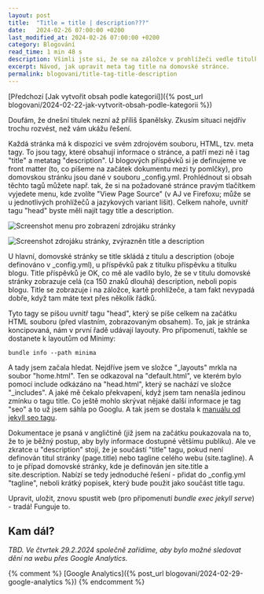 ```yaml
---
layout: post
title:  "Title = title | description???"
date:   2024-02-26 07:00:00 +0200
last_modified_at: 2024-02-26 07:00:00 +0200
category: Blogování
read_time: 1 min 48 s
description: Všimli jste si, že se na záložce v prohlížeči vedle titulku domovské stránky zobrazuje i její popis? Čtěte dál, pokud se chcete dozvědět, jak to upravit.
excerpt: Návod, jak upravit meta tag title na domovské stránce. 
permalink: blogovani/title-tag-title-description
---
```


[Předchozí [Jak vytvořit obsah podle kategorií]]({% post_url blogovani/2024-02-22-jak-vytvorit-obsah-podle-kategorii %})

Doufám, že dnešní titulek nezní až příliš španělsky. Zkusím situaci nejdřív trochu rozvést, než vám ukážu řešení.

Každá stránka má k dispozici ve svém zdrojovém souboru, HTML, tzv. meta tagy. To jsou tagy, které obsahují informace o stránce, a patří mezi ně i tag "title" a metatag "description". U blogových příspěvků si je definujeme ve front matter (to, co píšeme na začátek dokumentu mezi ty pomlčky), pro domovskou stránku jsou dané v souboru _config.yml. Prohlédnout si obsah těchto tagů můžete např. tak, že si na požadované stránce pravým tlačítkem vyjedete menu, kde zvolíte "View Page Source" (v AJ ve Firefoxu; může se u jednotlivých prohlížečů a jazykových variant lišit). Celkem nahoře, uvnitř tagu "head" byste měli najít tagy title a description.

![Screenshot menu pro zobrazení zdrojáku stránky](/assets/images/blogovani/2024-02-26-title-tag-title-description/view_page_source.png)

![Screenshot zdrojáku stránky, zvýrazněn title a description](/assets/images/blogovani/2024-02-26-title-tag-title-description/meta_title_description.png)

U hlavní, domovské stránky se title skládá z titulu a description (oboje definováno v _config.yml), u příspěvků pak z titulku příspěvku a titulku blogu. Title příspěvků je OK, co mě ale vadilo bylo, že se v titulu domovské stránky zobrazuje celá (ca 150 znaků dlouhá) description, neboli popis blogu. Title se zobrazuje i na záložce, kartě prohlížeče, a tam fakt nevypadá dobře, když tam máte text přes několik řádků.

Tyto tagy se píšou uvnitř tagu "head", který se píše celkem na začátku HTML souboru (před vlastním, zobrazovaným obsahem). To, jak je stránka koncipovaná, nám v první řadě udávají layouty. Pro připomenutí, takhle se dostanete k layoutům od Minimy:

```console
bundle info --path minima
```

A tady jsem začala hledat. Nejdříve jsem ve složce "_layouts" mrkla na soubor "home.html". Ten se odkazoval na "default.html", ve kterém bylo pomocí include odkázáno na "head.html", který se nachází ve složce "_includes". A jaké mě čekalo překvapení, když jsem tam nenašla jedinou zmínku o tagu title. Co ještě mohlo skrývat nějaké další informace je tag "seo" a to už jsem sáhla po Googlu. A tak jsem se dostala k [manuálu od jekyll seo tagu](https://github.com/jekyll/jekyll-seo-tag/blob/master/docs/usage.md).

Dokumentace je psaná v angličtině (již jsem na začátku poukazovala na to, že to je běžný postup, aby byly informace dostupné většímu publiku). Ale ve zkratce u "description" stojí, že je součástí "title" tagu, pokud není definován titul stránky (page.title) nebo tagline celého webu (site.tagline). A to je případ domovské stránky, kde je definován jen site.title a site.description. Nabízí se tedy jednoduché řešení - přidat do _config.yml "tagline", neboli krátký popisek, který bude použit jako součást title tagu.

Upravit, uložit, znovu spustit web (pro připomenutí *bundle exec jekyll serve*) - tradá! Funguje to.

## Kam dál?

*TBD. Ve čtvrtek 29.2.2024 společně zařídíme, aby bylo možné sledovat dění na webu přes Google Analytics.*

{% comment %} [Google Analytics]({% post_url blogovani/2024-02-29-google-analytics %}) {% endcomment %}
